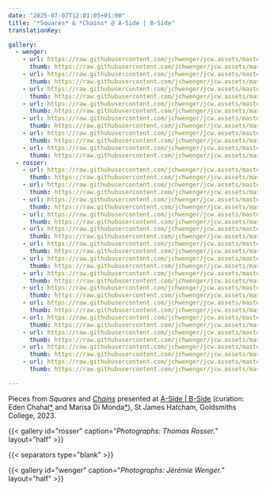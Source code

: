 ```yaml
---
date: "2025-07-07T12:01:05+01:00"
title: "*Squares* & *Chains* @ A-Side | B-Side"
translationKey:

gallery:
  - wenger:
    - url: https://raw.githubusercontent.com/jchwenger/jcw.assets/master/shows/2023.a-side-b-side/wenger/chains-squares.a-side-b-side.4.jpg
      thumb: https://raw.githubusercontent.com/jchwenger/jcw.assets/master/shows/2023.a-side-b-side/wenger/chains-squares.a-side-b-side.4.low.jpg
    - url: https://raw.githubusercontent.com/jchwenger/jcw.assets/master/shows/2023.a-side-b-side/wenger/chains-squares.a-side-b-side.7.jpg
      thumb: https://raw.githubusercontent.com/jchwenger/jcw.assets/master/shows/2023.a-side-b-side/wenger/chains-squares.a-side-b-side.7.low.jpg
    - url: https://raw.githubusercontent.com/jchwenger/jcw.assets/master/shows/2023.a-side-b-side/wenger/chains-squares.a-side-b-side.3.jpg
      thumb: https://raw.githubusercontent.com/jchwenger/jcw.assets/master/shows/2023.a-side-b-side/wenger/chains-squares.a-side-b-side.3.low.jpg
    - url: https://raw.githubusercontent.com/jchwenger/jcw.assets/master/shows/2023.a-side-b-side/wenger/chains-squares.a-side-b-side.5.jpg
      thumb: https://raw.githubusercontent.com/jchwenger/jcw.assets/master/shows/2023.a-side-b-side/wenger/chains-squares.a-side-b-side.5.low.jpg
    - url: https://raw.githubusercontent.com/jchwenger/jcw.assets/master/shows/2023.a-side-b-side/wenger/chains-squares.a-side-b-side.6.jpg
      thumb: https://raw.githubusercontent.com/jchwenger/jcw.assets/master/shows/2023.a-side-b-side/wenger/chains-squares.a-side-b-side.6.low.jpg
    - url: https://raw.githubusercontent.com/jchwenger/jcw.assets/master/shows/2023.a-side-b-side/wenger/chains-squares.a-side-b-side.1.jpg
      thumb: https://raw.githubusercontent.com/jchwenger/jcw.assets/master/shows/2023.a-side-b-side/wenger/chains-squares.a-side-b-side.1.low.jpg
    - url: https://raw.githubusercontent.com/jchwenger/jcw.assets/master/shows/2023.a-side-b-side/wenger/chains-squares.a-side-b-side.2.jpg
      thumb: https://raw.githubusercontent.com/jchwenger/jcw.assets/master/shows/2023.a-side-b-side/wenger/chains-squares.a-side-b-side.2.low.jpg
  - rosser:
    - url: https://raw.githubusercontent.com/jchwenger/jcw.assets/master/shows/2023.a-side-b-side/rosser/chains-squares.a-side-b-side.01.jpg
      thumb: https://raw.githubusercontent.com/jchwenger/jcw.assets/master/shows/2023.a-side-b-side/rosser/chains-squares.a-side-b-side.01.low.jpg
    - url: https://raw.githubusercontent.com/jchwenger/jcw.assets/master/shows/2023.a-side-b-side/rosser/chains-squares.a-side-b-side.02.jpg
      thumb: https://raw.githubusercontent.com/jchwenger/jcw.assets/master/shows/2023.a-side-b-side/rosser/chains-squares.a-side-b-side.02.low.jpg
    - url: https://raw.githubusercontent.com/jchwenger/jcw.assets/master/shows/2023.a-side-b-side/rosser/chains-squares.a-side-b-side.03.jpg
      thumb: https://raw.githubusercontent.com/jchwenger/jcw.assets/master/shows/2023.a-side-b-side/rosser/chains-squares.a-side-b-side.03.low.jpg
    - url: https://raw.githubusercontent.com/jchwenger/jcw.assets/master/shows/2023.a-side-b-side/rosser/chains-squares.a-side-b-side.04.jpg
      thumb: https://raw.githubusercontent.com/jchwenger/jcw.assets/master/shows/2023.a-side-b-side/rosser/chains-squares.a-side-b-side.04.low.jpg
    - url: https://raw.githubusercontent.com/jchwenger/jcw.assets/master/shows/2023.a-side-b-side/rosser/chains-squares.a-side-b-side.05.jpg
      thumb: https://raw.githubusercontent.com/jchwenger/jcw.assets/master/shows/2023.a-side-b-side/rosser/chains-squares.a-side-b-side.05.low.jpg
    - url: https://raw.githubusercontent.com/jchwenger/jcw.assets/master/shows/2023.a-side-b-side/rosser/chains-squares.a-side-b-side.06.jpg
      thumb: https://raw.githubusercontent.com/jchwenger/jcw.assets/master/shows/2023.a-side-b-side/rosser/chains-squares.a-side-b-side.06.low.jpg
    - url: https://raw.githubusercontent.com/jchwenger/jcw.assets/master/shows/2023.a-side-b-side/rosser/chains-squares.a-side-b-side.07.jpg
      thumb: https://raw.githubusercontent.com/jchwenger/jcw.assets/master/shows/2023.a-side-b-side/rosser/chains-squares.a-side-b-side.07.low.jpg
    - url: https://raw.githubusercontent.com/jchwenger/jcw.assets/master/shows/2023.a-side-b-side/rosser/chains-squares.a-side-b-side.08.jpg
      thumb: https://raw.githubusercontent.com/jchwenger/jcw.assets/master/shows/2023.a-side-b-side/rosser/chains-squares.a-side-b-side.08.low.jpg
    - url: https://raw.githubusercontent.com/jchwenger/jcw.assets/master/shows/2023.a-side-b-side/rosser/chains-squares.a-side-b-side.09.jpg
      thumb: https://raw.githubusercontent.com/jchwenger/jcw.assets/master/shows/2023.a-side-b-side/rosser/chains-squares.a-side-b-side.09.low.jpg
    - url: https://raw.githubusercontent.com/jchwenger/jcw.assets/master/shows/2023.a-side-b-side/rosser/chains-squares.a-side-b-side.10.jpg
      thumb: https://raw.githubusercontent.com/jchwenger/jcw.assets/master/shows/2023.a-side-b-side/rosser/chains-squares.a-side-b-side.10.low.jpg
    - url: https://raw.githubusercontent.com/jchwenger/jcw.assets/master/shows/2023.a-side-b-side/rosser/chains-squares.a-side-b-side.11.jpg
      thumb: https://raw.githubusercontent.com/jchwenger/jcw.assets/master/shows/2023.a-side-b-side/rosser/chains-squares.a-side-b-side.11.low.jpg
    - url: https://raw.githubusercontent.com/jchwenger/jcw.assets/master/shows/2023.a-side-b-side/rosser/chains-squares.a-side-b-side.12.jpg
      thumb: https://raw.githubusercontent.com/jchwenger/jcw.assets/master/shows/2023.a-side-b-side/rosser/chains-squares.a-side-b-side.12.low.jpg
    - url: https://raw.githubusercontent.com/jchwenger/jcw.assets/master/shows/2023.a-side-b-side/rosser/chains-squares.a-side-b-side.13.jpg
      thumb: https://raw.githubusercontent.com/jchwenger/jcw.assets/master/shows/2023.a-side-b-side/rosser/chains-squares.a-side-b-side.13.low.jpg
    - url: https://raw.githubusercontent.com/jchwenger/jcw.assets/master/shows/2023.a-side-b-side/rosser/chains-squares.a-side-b-side.14.jpg
      thumb: https://raw.githubusercontent.com/jchwenger/jcw.assets/master/shows/2023.a-side-b-side/rosser/chains-squares.a-side-b-side.14.low.jpg

---
```


Pieces from *Squares* and [*Chains*](/chains) presented at [A-Side | B-Side](https://www.instagram.com/p/Cu7n-InI6NN/?utm_source=ig_web_copy_link&igsh=MzRlODBiNWFlZA==) (curation: Eden Chahal[\*](https://www.theimpossiblecities.com) and Marisa Di Monda[\*](https://www.marisadimonda.com/)), St James Hatcham, Goldsmiths College, 2023.

{{< gallery id="rosser" caption="*Photographs: Thomas Rosser.*" layout="half" >}}

{{< separators type="blank" >}}

{{< gallery id="wenger" caption="*Photographs: Jérémie Wenger.*" layout="half" >}}
